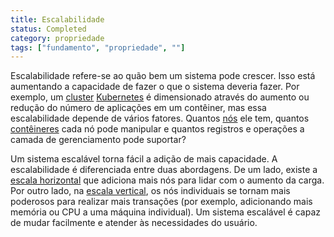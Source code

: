 ```yaml
---
title: Escalabilidade
status: Completed
category: propriedade
tags: ["fundamento", "propriedade", ""]
---
```


Escalabilidade refere-se ao quão bem um sistema pode crescer. 
Isso está aumentando a capacidade de fazer o que o sistema deveria fazer. 
Por exemplo, um [cluster](/pt-br/cluster/) [Kubernetes](/pt-br/kubernetes/) é dimensionado através do aumento ou redução do número de aplicações em um contêiner, mas essa escalabilidade depende de vários fatores. 
Quantos [nós](/pt-br/nodes/) ele tem, quantos [contêineres](/pt-br/container/) cada nó pode manipular e quantos registros e operações a camada de gerenciamento pode suportar?

Um sistema escalável torna fácil a adição de mais capacidade. 
A escalabilidade é diferenciada entre duas abordagens. 
De um lado, existe a [escala horizontal](/horizontal-scaling/) que adiciona mais nós para lidar com o aumento da carga. 
Por outro lado, na [escala vertical](/pt-br/vertical-scaling/), os nós individuais se tornam mais poderosos para realizar mais transações (por exemplo, adicionando mais memória ou CPU a uma máquina individual). 
Um sistema escalável é capaz de mudar facilmente e atender às necessidades do usuário.

